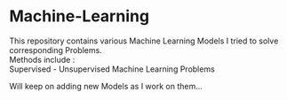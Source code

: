 # Machine-Learning
This repository contains various Machine Learning Models I tried to solve corresponding Problems. <br>
Methods include : <br>
  Supervised - Unsupervised Machine Learning Problems<br>
   
Will keep on adding new Models as I work on them...
